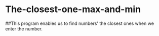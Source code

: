 # The-closest-one-max-and-min

##This program enables us to find numbers' the closest ones when we  enter the number.
